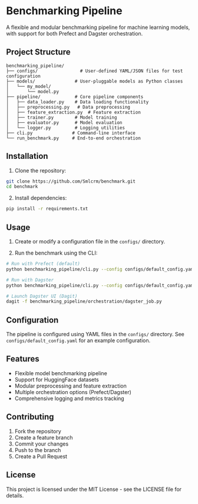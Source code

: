 # Benchmarking Pipeline

A flexible and modular benchmarking pipeline for machine learning models, with support for both Prefect and Dagster orchestration.

## Project Structure

```
benchmarking_pipeline/
├── configs/                # User-defined YAML/JSON files for test configuration
├── models/               # User-pluggable models as Python classes
│   └── my_model/
│       └── model.py
├── pipeline/             # Core pipeline components
│   ├── data_loader.py    # Data loading functionality
│   ├── preprocessing.py   # Data preprocessing
│   ├── feature_extraction.py  # Feature extraction
│   ├── trainer.py        # Model training
│   ├── evaluator.py      # Model evaluation
│   └── logger.py         # Logging utilities
├── cli.py               # Command-line interface
└── run_benchmark.py     # End-to-end orchestration
```

## Installation

1. Clone the repository:
```bash
git clone https://github.com/Smlcrm/benchmark.git
cd benchmark
```

2. Install dependencies:
```bash
pip install -r requirements.txt
```

## Usage

1. Create or modify a configuration file in the `configs/` directory.

2. Run the benchmark using the CLI:
```bash
# Run with Prefect (default)
python benchmarking_pipeline/cli.py --config configs/default_config.yaml

# Run with Dagster
python benchmarking_pipeline/cli.py --config configs/default_config.yaml --orchestrator dagster

# Launch Dagster UI (Dagit)
dagit -f benchmarking_pipeline/orchestration/dagster_job.py
```

## Configuration

The pipeline is configured using YAML files in the `configs/` directory. See `configs/default_config.yaml` for an example configuration.

## Features

- Flexible model benchmarking pipeline
- Support for HuggingFace datasets
- Modular preprocessing and feature extraction
- Multiple orchestration options (Prefect/Dagster)
- Comprehensive logging and metrics tracking

## Contributing

1. Fork the repository
2. Create a feature branch
3. Commit your changes
4. Push to the branch
5. Create a Pull Request

## License

This project is licensed under the MIT License - see the LICENSE file for details.
